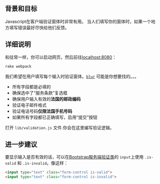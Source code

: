 <!-- Please put your translation here and with the same style in README.md -->
## 背景和目标

Javascript在客户端验证窗体时非常有用。
当人们填写你的窗体时，如果一个地方填写错误最好尽快给他们反馈。

## 详细说明

和往常一样，你可以启动网页，然后前往[localhost:8080](http://localhost:8080)：

```bash
rake webpack
```

我们希望在用户填写每个输入时验证窗体。[`blur`](https://developer.mozilla.org/en-US/docs/Web/Events/blur) 可能是你想要找的。。。

- 所有字段都是必填的
- 确保选中了“服务条款”复选框
- 确保用户输入有效的**法国的邮政编码**
- 验证电子邮件格式
- 验证电话号码**仅限法国手机号码**
- 如果所有字段都已正确填写，启用“提交”按钮

打开 `lib/validation.js` 文件.你会在这里编写验证逻辑。

## 进一步建议

要显示输入是否有效的话，可以在[Bootstrap服务端验证类](https://getbootstrap.com/docs/4.3/components/forms/#server-side)的 `input`上使用 `.is-valid` 和 `.is-invalid`。像这样：

```html
<input type="text" class="form-control is-valid">
<input type="text" class="form-control is-invalid">
```
